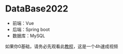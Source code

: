 # DataBase2022

* 前端：Vue
* 后端：Spring boot
* 数据库：MySQL


如果你0基础，请务必先观看此[教程](https://www.bilibili.com/video/BV137411B7vB?p=1)，这是一个4h速成视频